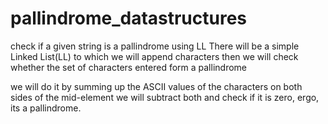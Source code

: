 # pallindrome_datastructures
check if a given string is a pallindrome using LL
There will be a simple Linked List(LL) to which we will append characters
then we will check whether the set of characters entered form a pallindrome

we will do it by summing up the ASCII values of the characters on both sides of the mid-element
we will subtract both and check if it is zero, ergo, its a pallindrome.

